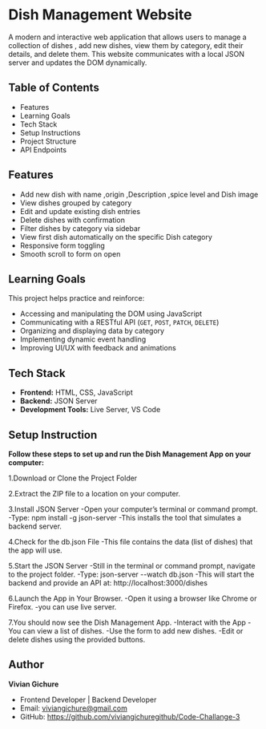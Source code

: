 # Dish Management Website

A modern and interactive web application that allows users to manage a collection of dishes , add new dishes, view them by category, edit their details, and delete them. This website communicates with a local JSON server and updates the DOM dynamically.


## Table of Contents
- Features
- Learning Goals
- Tech Stack
- Setup Instructions
- Project Structure
- API Endpoints

## Features
- Add new dish with name ,origin ,Description ,spice level and Dish image
- View dishes grouped by category
- Edit and update existing dish entries
- Delete dishes with confirmation
- Filter dishes by category via sidebar
- View first dish automatically on the specific Dish category 
- Responsive form toggling
- Smooth scroll to form on open

## Learning Goals
This project helps practice and reinforce:
- Accessing and manipulating the DOM using JavaScript
- Communicating with a RESTful API (`GET`, `POST`, `PATCH`, `DELETE`)
- Organizing and displaying data by category
- Implementing dynamic event handling
- Improving UI/UX with feedback and animations

## Tech Stack
- **Frontend:** HTML, CSS, JavaScript
- **Backend:** JSON Server
- **Development Tools:** Live Server, VS Code

## Setup Instruction
**Follow these steps to set up and run the Dish Management App on your computer:**

1.Download or Clone the Project Folder

2.Extract the ZIP file to a location on your computer.

3.Install JSON Server 
-Open your computer’s terminal or command prompt.
-Type: npm install -g json-server
-This installs the tool that simulates a backend server.

4.Check for the db.json File
-This file contains the data (list of dishes) that the app will use.

5.Start the JSON Server
-Still in the terminal or command prompt, navigate to the project folder.
-Type: json-server --watch db.json
-This will start the backend and provide an API at:
http://localhost:3000/dishes

6.Launch the App in Your Browser.
-Open it using a browser like Chrome or Firefox.
-you can use live server.

7.You should now see the Dish Management App.
-Interact with the App
-You can view a list of dishes.
-Use the form to add new dishes.
-Edit or delete dishes using the provided buttons.

## Author
**Vivian Gichure**
- Frontend Developer | Backend Developer
- Email: viviangichure@gmail.com
- GitHub: https://github.com/viviangichuregithub/Code-Challange-3
